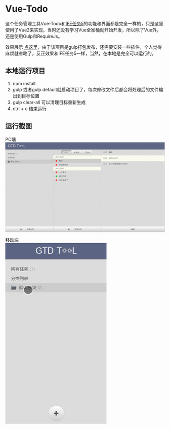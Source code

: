 # Vue-Todo

这个任务管理工具Vue-Todo和[IFE任务5](https://github.com/Archmee/IFE-2015-Spring-Task/tree/master/ife_task_5)的功能和界面都是完全一样的，只是这里使用了Vue2来实现，当时还没有学习Vue全家桶就开始开发，所以除了Vue外，还是使用Gulp和RequireJs。

效果展示 [点这里](https://archmee.github.io/demo/show/ife_task_5)，由于该项目是gulp打包发布，还需要安装一些插件，个人觉得麻烦就省略了，反正效果和IFE任务5一样，当然，在本地是完全可以运行的。

## 本地运行项目
1. npm install
2. gulp 或者gulp default就启动项目了，每次修改文件后都会将处理后的文件输出到目标位置
3. gulp clear-all 可以清理目标重新生成
4. ctrl + c 结束运行

## 运行截图
PC端
<img src="https://raw.githubusercontent.com/Archmee/lkd2d97zvb5fvz89feyhwr98v/master/gitblog/images/201704080055.png" style="display:block;"/>
	
移动端
<img src="https://raw.githubusercontent.com/Archmee/lkd2d97zvb5fvz89feyhwr98v/master/gitblog/images/201704080055.gif" style="display:block;"/>